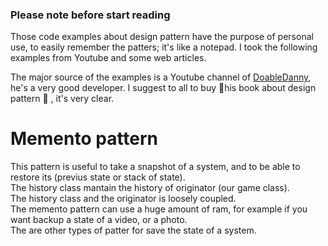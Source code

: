 ### Please note before start reading
Those code examples about design pattern have the purpose of personal use, to easily remember the patters; it's like a notepad. I took the following examples from Youtube and some web articles.

The major source of the examples is a Youtube channel of [DoableDanny](https://www.youtube.com/@doabledanny/videos), he's a very good developer. I suggest to all to buy 📒his book about design pattern 📒 , it's very clear.

# Memento pattern
This pattern is useful to take a snapshot of a system, and to be able to restore its (previus state or stack of state). \
The history class mantain the history of originator (our game class). \
The history class and the originator is loosely coupled. \
The memento pattern can use a huge amount of ram, for example if you want backup a state of a video, or a photo. \
The are other types of patter for save the state of a system.